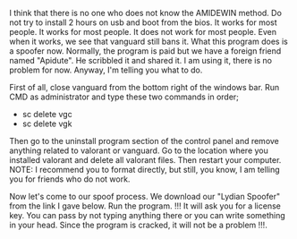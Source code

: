 I think that there is no one who does not know the AMIDEWIN method. Do not try to install 2 hours on usb and boot from the bios. It works for most people. It works for most people. It does not work for most people. Even when it works, we see that vanguard still bans it. What this program does is a spoofer now. Normally, the program is paid but we have a foreign friend named "Apidute". He scribbled it and shared it. I am using it, there is no problem for now. Anyway, I'm telling you what to do.

First of all, close vanguard from the bottom right of the windows bar.
Run CMD as administrator and type these two commands in order;
- sc delete vgc
- sc delete vgk

Then go to the uninstall program section of the control panel and remove anything related to valorant or vanguard.
Go to the location where you installed valorant and delete all valorant files.
Then restart your computer.
NOTE: I recommend you to format directly, but still, you know, I am telling you for friends who do not work.

Now let's come to our spoof process. We download our "Lydian Spoofer" from the link I gave below. Run the program.
!!! It will ask you for a license key. You can pass by not typing anything there or you can write something in your head. Since the program is cracked, it will not be a problem !!!.
